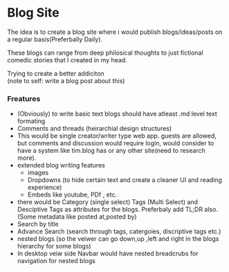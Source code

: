 # Blog Site

The idea is to create a blog site where i would publish blogs/ideas/posts on a regular basis(Preferbally Daily).  
  
These blogs can range from deep philosical thoughts to just fictional comedic stories that I created in my head.  
  
 Trying to create a better addiciton  
 (note to self: write a blog post about this)  
   
  ### Freatures
+ (Obviously) to write basic text blogs should have atleast .md level text formating
+ Comments and threads (heirarchial design structures)
+ This would be single creator/writer type web app. guests are allowed, but comments and discussion would require login, would consider to have a system like tim.blog has or any other site(need to research more).
+ extended blog writing features
	- images  
	- Dropdowns (to hide certain text and create a cleaner UI and reading experience)  
	-  Embeds like youtube, PDf , etc.  
+ there would be Category (single select) Tags (Multi Select) and Desciptive Tags as attributes for the blogs. Preferbaly add TL;DR also. (Some metadata like posted at,posted by)
+ Search by title  
+ Advance Search (search through tags, catergoies, discriptive tags etc.)
+ nested blogs (so the veiwer can go down,up ,left and right in the blogs hierarchy for some blogs)
+ In desktop veiw side Navbar would have nested breadcrubs for navigation for nested blogs	